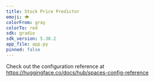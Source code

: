 ```yaml
---
title: Stock Price Predictor
emoji: 👁
colorFrom: gray
colorTo: red
sdk: gradio
sdk_version: 5.38.2
app_file: app.py
pinned: false
---
```


Check out the configuration reference at https://huggingface.co/docs/hub/spaces-config-reference
